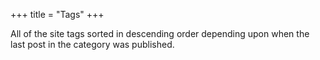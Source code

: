 +++
title = "Tags"
+++

All of the site tags sorted in descending order depending upon when the last post in the category was published.
